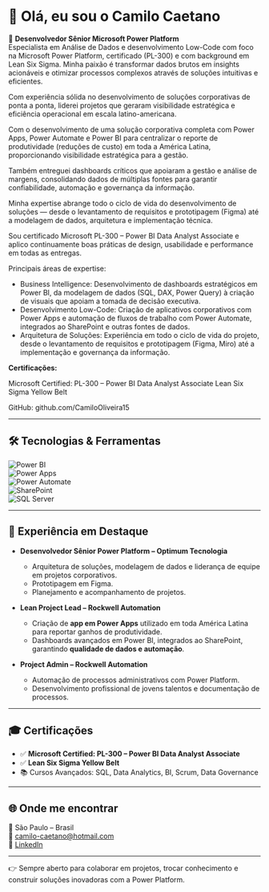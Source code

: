 # 👋 Olá, eu sou o Camilo Caetano  

🚀 **Desenvolvedor Sênior Microsoft Power Platform**  
Especialista em Análise de Dados e desenvolvimento Low-Code com foco na Microsoft Power Platform, certificado (PL-300) e com background em Lean Six Sigma. Minha paixão é transformar dados brutos em insights acionáveis e otimizar processos complexos através de soluções intuitivas e eficientes.

Com experiência sólida no desenvolvimento de soluções corporativas de ponta a ponta, liderei projetos que geraram visibilidade estratégica e eficiência operacional em escala latino-americana.

Com o desenvolvimento de uma solução corporativa completa com Power Apps, Power Automate e Power BI para centralizar o reporte de produtividade (reduções de custo) em toda a América Latina, proporcionando visibilidade estratégica para a gestão.

Também entreguei dashboards críticos que apoiaram a gestão e análise de margens, consolidando dados de múltiplas fontes para garantir confiabilidade, automação e governança da informação.

Minha expertise abrange todo o ciclo de vida do desenvolvimento de soluções — desde o levantamento de requisitos e prototipagem (Figma) até a modelagem de dados, arquitetura e implementação técnica.

Sou certificado Microsoft PL-300 – Power BI Data Analyst Associate e aplico continuamente boas práticas de design, usabilidade e performance em todas as entregas.

Principais áreas de expertise:
- Business Intelligence: Desenvolvimento de dashboards estratégicos em Power BI, da modelagem de dados (SQL, DAX, Power Query) à criação de visuais que apoiam a tomada de decisão executiva.
- Desenvolvimento Low-Code: Criação de aplicativos corporativos com Power Apps e automação de fluxos de trabalho com Power Automate, integrados ao SharePoint e outras fontes de dados.
- Arquitetura de Soluções: Experiência em todo o ciclo de vida do projeto, desde o levantamento de requisitos e prototipagem (Figma, Miro) até a implementação e governança da informação.

**Certificações:**

Microsoft Certified: PL-300 – Power BI Data Analyst Associate
Lean Six Sigma Yellow Belt

GitHub: github.com/CamiloOliveira15

---

## 🛠️ Tecnologias & Ferramentas  

![Power BI](https://img.shields.io/badge/Power%20BI-F2C811?style=for-the-badge&logo=Power%20BI&logoColor=black)  
![Power Apps](https://img.shields.io/badge/Power%20Apps-742774?style=for-the-badge&logo=Power%20Apps&logoColor=white)  
![Power Automate](https://img.shields.io/badge/Power%20Automate-0066FF?style=for-the-badge&logo=Power%20Automate&logoColor=white)  
![SharePoint](https://img.shields.io/badge/SharePoint-0078d4?style=for-the-badge&logo=microsoft-sharepoint&logoColor=white)  
![SQL Server](https://img.shields.io/badge/SQL%20Server-CC2927?style=for-the-badge&logo=microsoft-sql-server&logoColor=white)  


---

## 📌 Experiência em Destaque  

- **Desenvolvedor Sênior Power Platform – Optimum Tecnologia**  
  - Arquitetura de soluções, modelagem de dados e liderança de equipe em projetos corporativos.  
  - Prototipagem em Figma.
  - Planejamento e acompanhamento de projetos.

- **Lean Project Lead – Rockwell Automation**  
  - Criação de **app em Power Apps** utilizado em toda América Latina para reportar ganhos de produtividade.  
  - Dashboards avançados em Power BI, integrados ao SharePoint, garantindo **qualidade de dados e automação**.  

- **Project Admin – Rockwell Automation**  
  - Automação de processos administrativos com Power Platform.  
  - Desenvolvimento profissional de jovens talentos e documentação de processos.  

---

## 🎓 Certificações  

- ✅ **Microsoft Certified: PL-300 – Power BI Data Analyst Associate**  
- ✅ **Lean Six Sigma Yellow Belt**  
- 📚 Cursos Avançados: SQL, Data Analytics, BI, Scrum, Data Governance  

---

## 🌐 Onde me encontrar  

📍 São Paulo – Brasil  
📧 [camilo-caetano@hotmail.com](mailto:camilo-caetano@hotmail.com)  
💼 [LinkedIn](https://www.linkedin.com/in/camilo-pinheiro)  

---

👉 Sempre aberto para colaborar em projetos, trocar conhecimento e construir soluções inovadoras com a Power Platform.
